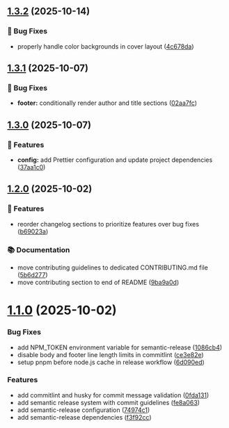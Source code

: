## [1.3.2](https://github.com/jbrinkman/slidev-theme-improving-25/compare/v1.3.1...v1.3.2) (2025-10-14)


### 🐛 Bug Fixes

* properly handle color backgrounds in cover layout ([4c678da](https://github.com/jbrinkman/slidev-theme-improving-25/commit/4c678dac3cc9438ab2e3b82a0345e5a7d21080a9))

## [1.3.1](https://github.com/jbrinkman/slidev-theme-improving-25/compare/v1.3.0...v1.3.1) (2025-10-07)


### 🐛 Bug Fixes

* **footer:** conditionally render author and title sections ([02aa7fc](https://github.com/jbrinkman/slidev-theme-improving-25/commit/02aa7fca01b65221a3fbc9571d29547ca6bdbef2))

## [1.3.0](https://github.com/jbrinkman/slidev-theme-improving-25/compare/v1.2.0...v1.3.0) (2025-10-07)


### 🚀 Features

* **config:** add Prettier configuration and update project dependencies ([37aa1c0](https://github.com/jbrinkman/slidev-theme-improving-25/commit/37aa1c059d1c9aeb5c6380df26dc6511b155ec54))

## [1.2.0](https://github.com/jbrinkman/slidev-theme-improving-25/compare/v1.1.0...v1.2.0) (2025-10-02)


### 🚀 Features

* reorder changelog sections to prioritize features over bug fixes ([b69023a](https://github.com/jbrinkman/slidev-theme-improving-25/commit/b69023a15e0de77a8d0482559cb260c121d6a435))


### 📚 Documentation

* move contributing guidelines to dedicated CONTRIBUTING.md file ([5b6d277](https://github.com/jbrinkman/slidev-theme-improving-25/commit/5b6d277c267d560a7082cf766924de5a83556f75))
* move contributing section to end of README ([9ba9a0d](https://github.com/jbrinkman/slidev-theme-improving-25/commit/9ba9a0d5955bb9d75330c94e8ad21923140f4248))

# [1.1.0](https://github.com/jbrinkman/slidev-theme-improving-25/compare/v1.0.3...v1.1.0) (2025-10-02)


### Bug Fixes

* add NPM_TOKEN environment variable for semantic-release ([1086cb4](https://github.com/jbrinkman/slidev-theme-improving-25/commit/1086cb470ab4fd1c7c6c25adb200cbe3ab1f106c))
* disable body and footer line length limits in commitlint ([ce3e82e](https://github.com/jbrinkman/slidev-theme-improving-25/commit/ce3e82eb25a168bd38bfe501300e0ee7b5064e23))
* setup pnpm before node.js cache in release workflow ([6d090ed](https://github.com/jbrinkman/slidev-theme-improving-25/commit/6d090eda23a6293225e86e8e1f73634ea14a5be1))


### Features

* add commitlint and husky for commit message validation ([0fda131](https://github.com/jbrinkman/slidev-theme-improving-25/commit/0fda1318461ea5fd0c453ee3ef1bd332ac772502))
* add semantic release system with commit guidelines ([fe8a063](https://github.com/jbrinkman/slidev-theme-improving-25/commit/fe8a06352b5d9186bd6ce0bae6791c82d47a654c))
* add semantic-release configuration ([74974c1](https://github.com/jbrinkman/slidev-theme-improving-25/commit/74974c16583de44f8caba0e9dfb254312293eedd))
* add semantic-release dependencies ([f3f92cc](https://github.com/jbrinkman/slidev-theme-improving-25/commit/f3f92ccd9bb1e490a2cc09dc1f029f3f646c38cd))

